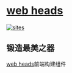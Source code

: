 ﻿
# [web heads](https://github.com/Qitas/web-heads)

[![sites](http://182.61.61.133/link/resources/head.png)](http://www.qitas.cn) 

## 锻造最美之器

[web heads](https://github.com/Qitas/web-heads)前端构建组件

